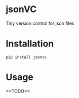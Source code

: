 # jsonVC

Tiny version control for json files

# Installation

```shell script
pip install jsonvc
```

# Usage

==TODO==